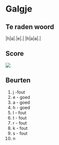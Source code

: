 # Galgje

## Te raden woord

|h|a|.|e|.| |h|a|a|.|


## Score 
![](./images/6.png)

## Beurten
1. j -fout
2. e - goed
3. a - goed
4. h - goed
5. l - fout
6. t - fout
7. r - fout
8. k - fout
9. s - fout
10. n 